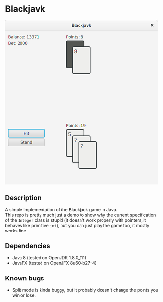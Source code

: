 # Blackjavk

![Screenshot of the game](doc/screenshot.png)

## Description

A simple implementation of the Blackjack game in Java.  
This repo is pretty much just a demo to show why the current specification of the `Integer` class is stupid (it doesn't work properly with pointers, it behaves like primitive `int`), but you can just play the game too, it mostly works fine.

## Dependencies

- Java 8 (tested on OpenJDK 1.8.0_111)
- JavaFX (tested on OpenJFX 8u60-b27-4)

## Known bugs
- Split mode is kinda buggy, but it probably doesn't change the points you win
  or lose.
